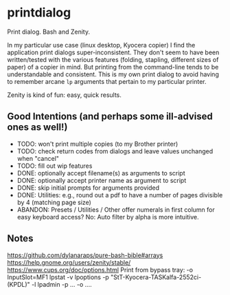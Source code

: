 # printdialog

Print dialog. Bash and Zenity.

In my particular use case (linux desktop, Kyocera copier) I find the application print dialogs super-inconsistent. They don't seem to have been written/tested with the various features (folding, stapling, different sizes of paper) of a copier in mind. But printing from the command-line tends to be understandable and consistent. This is my own print dialog to avoid having to remember arcane `lp` arguments that pertain to my particular printer.

Zenity is kind of fun: easy, quick results.

## Good Intentions (and perhaps some ill-advised ones as well!)
- TODO: won't print multiple copies (to my Brother printer)
- TODO: check return codes from dialogs and leave values unchanged when "cancel"
- TODO: fill out wip features
- DONE: optionally accept filename(s) as arguments to script
- DONE: optionally accept printer name as argument to script
- DONE: skip initial prompts for arguments provided
- DONE: Utilities: e.g., round out a pdf to have a number of pages divisible by 4 (matching page size)
- ABANDON: Presets / Utilities / Other offer numerals in first column for easy keyboard access? No: Auto filter by alpha is more intuitive.

## Notes
https://github.com/dylanaraps/pure-bash-bible#arrays
https://help.gnome.org/users/zenity/stable/
https://www.cups.org/doc/options.html
Print from bypass tray: -o InputSlot=MF1
lpstat -v
lpoptions -p "StT-Kyocera-TASKalfa-2552ci-(KPDL)" -l
lpadmin -p ... -o ....
